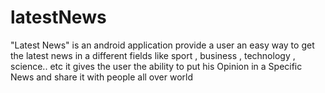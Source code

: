 # latestNews
"Latest News" is an android application provide a user an easy way to get the latest news in a different fields like sport , business , technology , science.. etc it gives the user the ability to put his Opinion in a Specific News and share it with people all over world
